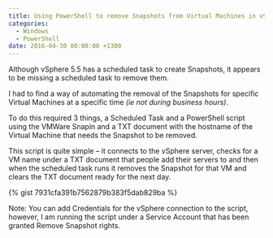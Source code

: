 ```yaml
---
title: Using PowerShell to remove Snapshots from Virtual Machines in vSphere
categories:
  - Windows
  - PowerShell
date: 2016-04-30 00:00:00 +1300
---
```


Although vSphere 5.5 has a scheduled task to create Snapshots, it appears to be missing a scheduled task to remove them.

I had to find a way of automating the removal of the Snapshots for specific Virtual Machines at a specific time _(ie not during business hours)_.

To do this required 3 things, a Scheduled Task and a PowerShell script using the VMWare Snapin and a TXT document with the hostname of the Virtual Machine that needs the Snapshot to be removed.

This script is quite simple – it connects to the vSphere server, checks for a VM name under a TXT document that people add their servers to and then when the scheduled task runs it removes the Snapshot for that VM and clears the TXT document ready for the next day.

{% gist 7931cfa391b7562879b383f5dab829ba %}

Note: You can add Credentials for the vSphere connection to the script, however, I am running the script under a Service Account that has been granted Remove Snapshot rights.
